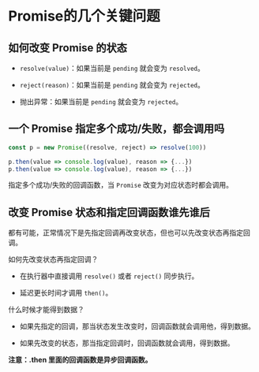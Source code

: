 # Promise的几个关键问题

## 如何改变 Promise 的状态

- `resolve(value)`：如果当前是 `pending` 就会变为 `resolved`。

- `reject(reason)`：如果当前是 `pending` 就会变为 `rejected`。

- 抛出异常：如果当前是 `pending` 就会变为 `rejected`。

## 一个 Promise 指定多个成功/失败，都会调用吗

```js
const p = new Promise((resolve, reject) => resolve(100))

p.then(value => console.log(value), reason => {...})
p.then(value => console.log(value), reason => {...})
```

指定多个成功/失败的回调函数，当 `Promise` 改变为对应状态时都会调用。

## 改变 Promise 状态和指定回调函数谁先谁后

都有可能，正常情况下是先指定回调再改变状态，但也可以先改变状态再指定回调。

如何先改变状态再指定回调？

- 在执行器中直接调用 `resolve()` 或者 `reject()` 同步执行。

- 延迟更长时间才调用 `then()`。

什么时候才能得到数据？

- 如果先指定的回调，那当状态发生改变时，回调函数就会调用他，得到数据。

- 如果先改变的状态，那当指定回调时，回调函数就会调用，得到数据。

**注意：.then 里面的回调函数是异步回调函数。**
